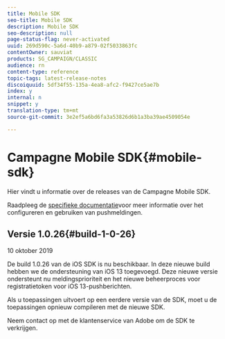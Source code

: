 ```yaml
---
title: Mobile SDK
seo-title: Mobile SDK
description: Mobile SDK
seo-description: null
page-status-flag: never-activated
uuid: 269d590c-5a6d-40b9-a879-02f5033863fc
contentOwner: sauviat
products: SG_CAMPAIGN/CLASSIC
audience: rn
content-type: reference
topic-tags: latest-release-notes
discoiquuid: 5df34f55-135a-4ea8-afc2-f9427ce5ae7b
index: y
internal: n
snippet: y
translation-type: tm+mt
source-git-commit: 3e2ef5a6bd6fa3a53826d6b1a3ba39ae4509054e

---
```



# Campagne Mobile SDK{#mobile-sdk}

Hier vindt u informatie over de releases van de Campagne Mobile SDK.



Raadpleeg de [specifieke documentatie](../../delivery/using/about-mobile-app-channel.md)voor meer informatie over het configureren en gebruiken van pushmeldingen.

## Versie 1.0.26{#build-1-0-26}

10 oktober 2019

De build 1.0.26 van de iOS SDK is nu beschikbaar. In deze nieuwe build hebben we de ondersteuning van iOS 13 toegevoegd. Deze nieuwe versie ondersteunt nu meldingsprioriteit en het nieuwe beheerproces voor registratietoken voor iOS 13-pushberichten.

Als u toepassingen uitvoert op een eerdere versie van de SDK, moet u de toepassingen opnieuw compileren met de nieuwe SDK.

Neem contact op met de klantenservice van Adobe om de SDK te verkrijgen.
